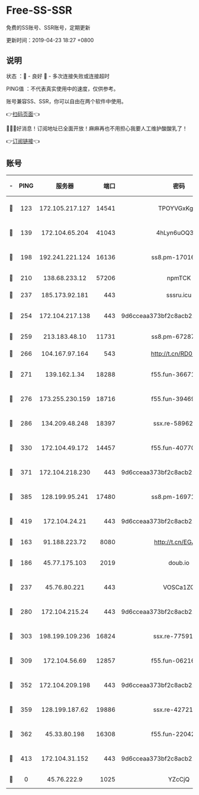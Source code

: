 # Free-SS-SSR

免费的SS账号、SSR账号，定期更新

更新时间：2019-04-23 18:27 +0800

## 说明

状态     ：🙂 - 良好 🙁 - 多次连接失败或连接超时

PING值   ：不代表真实使用中的速度，仅供参考。

账号兼容SS、SSR，你可以自由在两个软件中使用。

👉[扫码页面](https://liesauer.github.io/Free-SS-SSR/)👈

🎉🎉🎉好消息！订阅地址已全面开放！麻麻再也不用担心我要人工维护酸酸乳了！

👉[订阅链接](https://www.liesauer.net/yogurt/subscribe?ACCESS_TOKEN=DAYxR3mMaZAsaqUb)👈

## 账号

|-|PING|服务器|端口|密码|加密方式|区域|
|:----:|:----:|:-----:|-----:|:----:|:----:|:----:|
|🙂|123|172.105.217.127|14541|TPOYVGxKglpi|aes-256-cfb|JP|
|🙂|139|172.104.65.204|41043|4hLyn6uOQ3hU|aes-256-cfb|JP|
|🙂|198|192.241.221.124|16136|ss8.pm-17016090|aes-256-cfb|US|
|🙂|210|138.68.233.12|57206|npmTCK|rc4-md5|US|
|🙂|237|185.173.92.181|443|sssru.icu|rc4-md5|RU|
|🙂|254|172.104.217.138|443|9d6cceaa373bf2c8acb22e60b6a58be6|aes-256-cfb|US|
|🙂|259|213.183.48.10|11731|ss8.pm-67287646|rc4-md5|RU|
|🙂|266|104.167.97.164|543|http://t.cn/RD0D7sx|rc4-md5|CA|
|🙂|271|139.162.1.34|18288|f55.fun-36671353|aes-256-cfb|SG|
|🙂|276|173.255.230.159|18716|f55.fun-39469519|aes-256-cfb|US|
|🙂|286|134.209.48.248|18397|ssx.re-58962936|aes-256-cfb|US|
|🙂|330|172.104.49.172|14457|f55.fun-40770290|aes-256-cfb|SG|
|🙂|371|172.104.218.230|443|9d6cceaa373bf2c8acb22e60b6a58be6|aes-256-cfb|US|
|🙂|385|128.199.95.241|17480|ss8.pm-16971643|aes-256-cfb|SG|
|🙂|419|172.104.24.21|443|9d6cceaa373bf2c8acb22e60b6a58be6|aes-256-cfb|US|
|🙂|163|91.188.223.72|8080|http://t.cn/EGJIyrl|rc4-md5|RU|
|🙂|186|45.77.175.103|2019|doub.io|aes-128-ctr|SG|
|🙂|237|45.76.80.221|443|VOSCa1ZG|aes-256-cfb|DE|
|🙂|280|172.104.215.24|443|9d6cceaa373bf2c8acb22e60b6a58be6|aes-256-cfb|US|
|🙂|303|198.199.109.236|16824|ssx.re-77591360|aes-256-cfb|US|
|🙂|309|172.104.56.69|12857|f55.fun-06216036|aes-256-cfb|SG|
|🙂|352|172.104.209.198|443|9d6cceaa373bf2c8acb22e60b6a58be6|aes-256-cfb|US|
|🙂|359|128.199.187.62|19886|ssx.re-42721039|aes-256-cfb|SG|
|🙂|362|45.33.80.198|16308|f55.fun-22042256|aes-256-cfb|US|
|🙂|413|172.104.31.152|443|9d6cceaa373bf2c8acb22e60b6a58be6|aes-256-cfb|US|
|🙁|0|45.76.222.9|1025|YZcCjQ|rc4-md5|JP|
